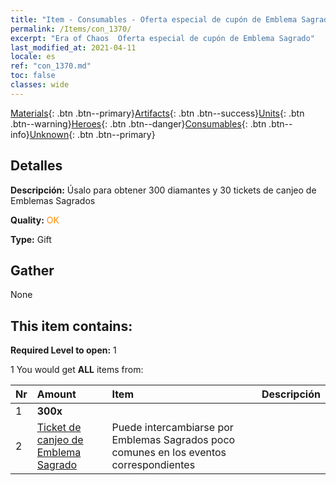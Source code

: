 ```yaml
---
title: "Item - Consumables - Oferta especial de cupón de Emblema Sagrado"
permalink: /Items/con_1370/
excerpt: "Era of Chaos  Oferta especial de cupón de Emblema Sagrado"
last_modified_at: 2021-04-11
locale: es
ref: "con_1370.md"
toc: false
classes: wide
---
```

 [Materials](/es/Items/){: .btn .btn--primary}[Artifacts](/es/Items/Artifacts/){: .btn .btn--success}[Units](/es/Items/Units/){: .btn .btn--warning}[Heroes](/es/Items/Heroes/){: .btn .btn--danger}[Consumables](/es/Items/Consumables/){: .btn .btn--info}[Unknown](/es/Items/Unknown/){: .btn .btn--primary}

## Detalles
 **Descripción:** Úsalo para obtener 300 diamantes y 30 tickets de canjeo de Emblemas Sagrados

 **Quality:** <span style="color: #FF8C00">OK</span>

 **Type:** Gift

## Gather

  None

## This item contains:

 **Required Level to open:** 1

 1 You would get **ALL** items  from:

  | Nr | Amount |     Item    | Descripción |
  |:---|:-------|:------------|:-----------:|
  | 1 |  **300x** | <i class="fas fa-gem"/> |  | 
  | 2 | [Ticket de canjeo de Emblema Sagrado](/es/Items/con_513/) | Puede intercambiarse por Emblemas Sagrados poco comunes en los eventos correspondientes | 
